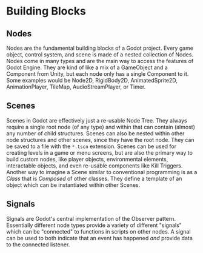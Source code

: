 # Building Blocks

## Nodes
Nodes are the fundamental building blocks of a Godot project. Every game object, control system, and scene is made of a nested collection of Nodes. Nodes come in many types and are the main way to access the features of Godot Engine. They are kind of like a mix of a GameObject and a Component from Unity, but each node only has a single Component to it. Some examples would be Node2D, RigidBody2D, AnimatedSprite2D, AnimationPlayer, TileMap, AudioStreamPlayer, or Timer.

## Scenes
Scenes in Godot are effectively just a re-usable Node Tree. They always require a single root node (of any type) and within that can contain (almost) any number of child structures. Scenes can also be nested within other node structures and other scenes, since they have the root node. They can be saved to a file with the `*.tscn` extension. Scenes can be used for creating levels in a game or menu screens, but are also the primary way to build custom nodes, like player objects, environmental elements, interactable objects, and even re-usable components like Kill Triggers. Another way to imagine a Scene similar to conventional programming is as a *Class* that is *Composed* of other classes. They define a template of an object which can be instantiated within other Scenes.

## Signals
Signals are Godot's central implementation of the Observer pattern. Essentially different node types provide a variety of different "signals" which can be "connected" to functions in scripts on other nodes. A signal can be used to both indicate that an event has happened *and* provide data to the connected listener.